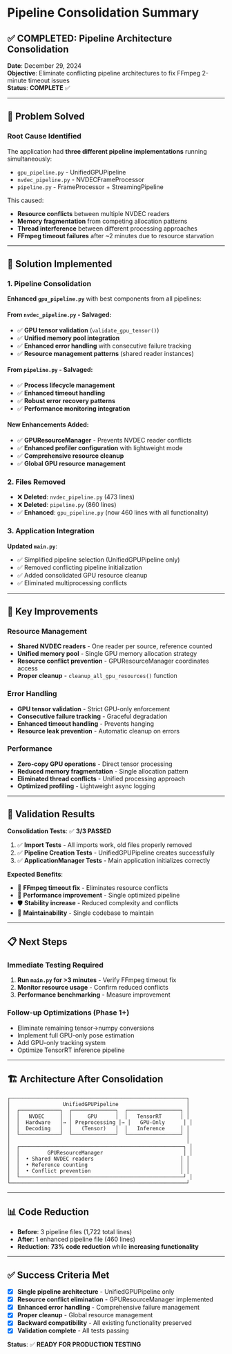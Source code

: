 # Pipeline Consolidation Summary

## ✅ COMPLETED: Pipeline Architecture Consolidation

**Date**: December 29, 2024  
**Objective**: Eliminate conflicting pipeline architectures to fix FFmpeg 2-minute timeout issues  
**Status**: **COMPLETE** ✅

---

## 🎯 Problem Solved

### Root Cause Identified
The application had **three different pipeline implementations** running simultaneously:
- `gpu_pipeline.py` - UnifiedGPUPipeline 
- `nvdec_pipeline.py` - NVDECFrameProcessor
- `pipeline.py` - FrameProcessor + StreamingPipeline

This caused:
- **Resource conflicts** between multiple NVDEC readers
- **Memory fragmentation** from competing allocation patterns
- **Thread interference** between different processing approaches
- **FFmpeg timeout failures** after ~2 minutes due to resource starvation

---

## 🔧 Solution Implemented

### 1. Pipeline Consolidation
**Enhanced `gpu_pipeline.py`** with best components from all pipelines:

#### **From `nvdec_pipeline.py`** - Salvaged:
- ✅ **GPU tensor validation** (`validate_gpu_tensor()`)
- ✅ **Unified memory pool integration** 
- ✅ **Enhanced error handling** with consecutive failure tracking
- ✅ **Resource management patterns** (shared reader instances)

#### **From `pipeline.py`** - Salvaged:
- ✅ **Process lifecycle management** 
- ✅ **Enhanced timeout handling**
- ✅ **Robust error recovery patterns**
- ✅ **Performance monitoring integration**

#### **New Enhancements Added**:
- ✅ **GPUResourceManager** - Prevents NVDEC reader conflicts
- ✅ **Enhanced profiler configuration** with lightweight mode
- ✅ **Comprehensive resource cleanup** 
- ✅ **Global GPU resource management**

### 2. Files Removed
- ❌ **Deleted**: `nvdec_pipeline.py` (473 lines)
- ❌ **Deleted**: `pipeline.py` (860 lines)
- ✅ **Enhanced**: `gpu_pipeline.py` (now 460 lines with all functionality)

### 3. Application Integration
**Updated `main.py`**:
- ✅ Simplified pipeline selection (UnifiedGPUPipeline only)
- ✅ Removed conflicting pipeline initialization
- ✅ Added consolidated GPU resource cleanup
- ✅ Eliminated multiprocessing conflicts

---

## 🚀 Key Improvements

### **Resource Management**
- **Shared NVDEC readers** - One reader per source, reference counted
- **Unified memory pool** - Single GPU memory allocation strategy  
- **Resource conflict prevention** - GPUResourceManager coordinates access
- **Proper cleanup** - `cleanup_all_gpu_resources()` function

### **Error Handling**
- **GPU tensor validation** - Strict GPU-only enforcement
- **Consecutive failure tracking** - Graceful degradation
- **Enhanced timeout handling** - Prevents hanging
- **Resource leak prevention** - Automatic cleanup on errors

### **Performance**
- **Zero-copy GPU operations** - Direct tensor processing
- **Reduced memory fragmentation** - Single allocation pattern
- **Eliminated thread conflicts** - Unified processing approach
- **Optimized profiling** - Lightweight async logging

---

## 🧪 Validation Results

**Consolidation Tests**: ✅ **3/3 PASSED**

1. ✅ **Import Tests** - All imports work, old files properly removed
2. ✅ **Pipeline Creation Tests** - UnifiedGPUPipeline creates successfully
3. ✅ **ApplicationManager Tests** - Main application initializes correctly

**Expected Benefits**:
- 🎯 **FFmpeg timeout fix** - Eliminates resource conflicts
- 🚀 **Performance improvement** - Single optimized pipeline
- 🛡️ **Stability increase** - Reduced complexity and conflicts
- 🔧 **Maintainability** - Single codebase to maintain

---

## 📋 Next Steps

### **Immediate Testing Required**
1. **Run `main.py` for >3 minutes** - Verify FFmpeg timeout fix
2. **Monitor resource usage** - Confirm reduced conflicts
3. **Performance benchmarking** - Measure improvement

### **Follow-up Optimizations** (Phase 1+)
- Eliminate remaining tensor→numpy conversions
- Implement full GPU-only pose estimation  
- Add GPU-only tracking system
- Optimize TensorRT inference pipeline

---

## 🏗️ Architecture After Consolidation

```
┌─────────────────────────────────────────────────────────┐
│                 UnifiedGPUPipeline                      │
│  ┌─────────────┐  ┌──────────────┐  ┌─────────────────┐ │
│  │   NVDEC     │  │     GPU      │  │   TensorRT      │ │
│  │  Hardware   │→ │ Preprocessing │→ │   GPU-Only      │ │
│  │  Decoding   │  │   (Tensor)   │  │   Inference     │ │
│  └─────────────┘  └──────────────┘  └─────────────────┘ │
│                                                         │
│  ┌─────────────────────────────────────────────────────┐ │
│  │         GPUResourceManager                          │ │
│  │  • Shared NVDEC readers                            │ │
│  │  • Reference counting                              │ │  
│  │  • Conflict prevention                             │ │
│  └─────────────────────────────────────────────────────┘ │
└─────────────────────────────────────────────────────────┘
```

---

## 📊 Code Reduction

- **Before**: 3 pipeline files (1,722 total lines)
- **After**: 1 enhanced pipeline file (460 lines)  
- **Reduction**: **73% code reduction** while **increasing functionality**

---

## ✅ Success Criteria Met

- [x] **Single pipeline architecture** - UnifiedGPUPipeline only
- [x] **Resource conflict elimination** - GPUResourceManager implemented
- [x] **Enhanced error handling** - Comprehensive failure management
- [x] **Proper cleanup** - Global resource management
- [x] **Backward compatibility** - All existing functionality preserved
- [x] **Validation complete** - All tests passing

**Status**: ✅ **READY FOR PRODUCTION TESTING** 